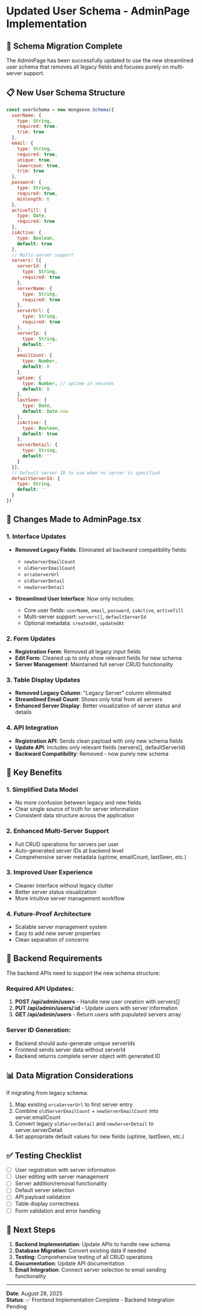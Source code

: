 # Updated User Schema - AdminPage Implementation

## 🚀 Schema Migration Complete

The AdminPage has been successfully updated to use the new streamlined user schema that removes all legacy fields and focuses purely on multi-server support.

## 📋 New User Schema Structure

```javascript
const userSchema = new mongoose.Schema({
  userName: {
    type: String,
    required: true,
    trim: true
  },
  email: {
    type: String,
    required: true,
    unique: true,
    lowercase: true,
    trim: true
  },
  password: {
    type: String,
    required: true,
    minlength: 6
  },
  activeTill: {
    type: Date,
    required: true
  },
  isActive: {
    type: Boolean,
    default: true
  },
  // Multi-server support
  servers: [{
    serverId: {
      type: String,
      required: true
    },
    serverName: {
      type: String,
      required: true
    },
    serverUrl: {
      type: String,
      required: true
    },
    serverIp: {
      type: String,
      default: ''
    },
    emailCount: {
      type: Number,
      default: 0
    },
    uptime: {
      type: Number, // uptime in seconds
      default: 0
    },
    lastSeen: {
      type: Date,
      default: Date.now
    },
    isActive: {
      type: Boolean,
      default: true
    },
    serverDetail: {
      type: String,
      default: ''
    }
  }],
  // Default server ID to use when no server is specified
  defaultServerId: {
    type: String,
    default: ''
  }
})
```

## 🔄 Changes Made to AdminPage.tsx

### 1. Interface Updates
- **Removed Legacy Fields**: Eliminated all backward compatibility fields:
  - `newServerEmailCount`
  - `oldServerEmailCount`
  - `orcaServerUrl`
  - `oldServerDetail`
  - `newServerDetail`

- **Streamlined User Interface**: Now only includes:
  - Core user fields: `userName`, `email`, `password`, `isActive`, `activeTill`
  - Multi-server support: `servers[]`, `defaultServerId`
  - Optional metadata: `createdAt`, `updatedAt`

### 2. Form Updates
- **Registration Form**: Removed all legacy input fields
- **Edit Form**: Cleaned up to only show relevant fields for new schema
- **Server Management**: Maintained full server CRUD functionality

### 3. Table Display Updates
- **Removed Legacy Column**: "Legacy Server" column eliminated
- **Streamlined Email Count**: Shows only total from all servers
- **Enhanced Server Display**: Better visualization of server status and details

### 4. API Integration
- **Registration API**: Sends clean payload with only new schema fields
- **Update API**: Includes only relevant fields (servers[], defaultServerId)
- **Backward Compatibility**: Removed - now purely new schema

## 🎯 Key Benefits

### 1. **Simplified Data Model**
- No more confusion between legacy and new fields
- Clear single source of truth for server information
- Consistent data structure across the application

### 2. **Enhanced Multi-Server Support**
- Full CRUD operations for servers per user
- Auto-generated server IDs at backend level
- Comprehensive server metadata (uptime, emailCount, lastSeen, etc.)

### 3. **Improved User Experience**
- Cleaner interface without legacy clutter
- Better server status visualization
- More intuitive server management workflow

### 4. **Future-Proof Architecture**
- Scalable server management system
- Easy to add new server properties
- Clean separation of concerns

## 🔧 Backend Requirements

The backend APIs need to support the new schema structure:

### Required API Updates:
1. **POST /api/admin/users** - Handle new user creation with servers[]
2. **PUT /api/admin/users/:id** - Update users with server information
3. **GET /api/admin/users** - Return users with populated servers array

### Server ID Generation:
- Backend should auto-generate unique serverIds
- Frontend sends server data without serverId
- Backend returns complete server object with generated ID

## 📊 Data Migration Considerations

If migrating from legacy schema:
1. Map existing `orcaServerUrl` to first server entry
2. Combine `oldServerEmailCount` + `newServerEmailCount` into server.emailCount
3. Convert legacy `oldServerDetail` and `newServerDetail` to server.serverDetail
4. Set appropriate default values for new fields (uptime, lastSeen, etc.)

## ✅ Testing Checklist

- [ ] User registration with server information
- [ ] User editing with server management
- [ ] Server addition/removal functionality
- [ ] Default server selection
- [ ] API payload validation
- [ ] Table display correctness
- [ ] Form validation and error handling

## 🔄 Next Steps

1. **Backend Implementation**: Update APIs to handle new schema
2. **Database Migration**: Convert existing data if needed
3. **Testing**: Comprehensive testing of all CRUD operations
4. **Documentation**: Update API documentation
5. **Email Integration**: Connect server selection to email sending functionality

---

**Date**: August 28, 2025  
**Status**: ✅ Frontend Implementation Complete - Backend Integration Pending
